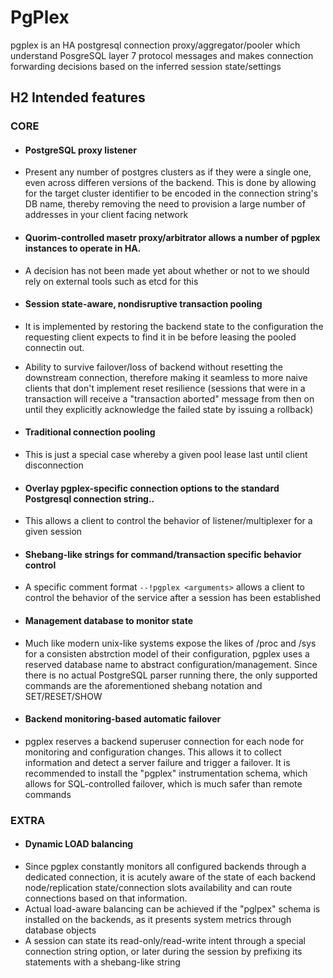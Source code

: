 # PgPlex


pgplex is an HA postgresql connection proxy/aggregator/pooler which understand PosgreSQL layer 7 protocol messages and makes connection forwarding decisions based on the inferred session state/settings

## H2 Intended features

### CORE

* #### PostgreSQL proxy listener
 * Present any number of postgres clusters as if they were a single one, even across differen versions of the backend. This is done by allowing for the target cluster identifier to be encoded in the connection string's DB name,  thereby removing the need to provision a large number of addresses in your client facing network

* #### Quorim-controlled masetr proxy/arbitrator allows a number of pgplex instances to operate in HA.
 * A decision has not been made yet about whether or not to we should rely on external tools such as etcd for this

* #### Session state-aware, nondisruptive transaction pooling
 * It is implemented by restoring the backend state to the configuration the requesting client expects to find it in be before leasing the pooled connectin out.
 * Ability to survive failover/loss of backend without resetting the downstream connection, therefore making it seamless to more naive clients that don't implement reset resilience (sessions that were in a transaction will receive a "transaction aborted" message from then on until they explicitly acknowledge the failed state by issuing a rollback)

* #### Traditional connection pooling
 * This is just a special case whereby a given pool lease last until client disconnection
 
* #### Overlay pgplex-specific connection options to the standard Postgresql connection string..
 *  This allows a client to control the behavior of listener/multiplexer for a given session

* #### Shebang-like strings for command/transaction specific behavior control
 * A specific comment format ```--!pgplex <arguments>``` allows a client to control the behavior of the service after a session has been established

* #### Management database to monitor state
 * Much like modern unix-like systems expose the likes of /proc and /sys for a consisten abstrction model of their configuration, pgplex uses a reserved database name to abstract configuration/management. Since there is no actual PostgreSQL parser running there, the only supported commands are the aforementioned shebang notation and SET/RESET/SHOW


* #### Backend monitoring-based automatic failover
 *  pgplex reserves a backend superuser connection for each node for monitoring and configuration changes. This allows it to collect information and detect a server failure and trigger a failover. It is recommended to install the "pgplex" instrumentation schema, which allows for SQL-controlled failover, which is much safer than remote commands

### EXTRA
* #### Dynamic LOAD balancing
 * Since pgplex constantly monitors all configured backends through a dedicated connection, it is acutely aware of the state of each backend node/replication state/connection slots availability and can route connections based on that information.
 * Actual load-aware balancing can be achieved if the "pglpex" schema is installed on the backends, as it presents system metrics through database objects
 * A session can state its read-only/read-write intent through a special connection string option, or later during the session by prefixing its statements with a shebang-like string

